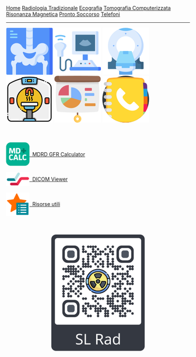 <!---Nemo vir est qui mundum non reddat meliorem-->

<head>
  <link rel="shortcut icon" type="image/x-icon" href="favicon.ico" />
  <title>SL Rad Vademecum</title> 
</head>

<div class="topnav">
  <a href="index.html">Home</a>
  <a href="radiologia_tradizionale.html">Radiologia Tradizionale</a>
  <a href="ecografia.html">Ecografia</a>
  <a href="tomografia_computerizzata.html">Tomografia Computerizzata</a>
  <a href="risonanza_magnetica.html">Risonanza Magnetica</a>
  <a href="pronto_soccorso.html">Pronto Soccorso</a>
  <a href="contatti.html">Telefoni</a>
</div>

---

<div class="homepage-icons">
  <a href="radiologia_tradizionale.html"><img src="icons/x-rays.png" /></a>
  <a href="ecografia.html"><img src="icons/ultrasound.png" /></a>
  <a href="tomografia_computerizzata.html"><img src="icons\ct-scan.png" /></a>
  <a href="risonanza_magnetica.html"><img src="icons\mri.png" /></a>
  <a href="case_meet.html"><img src="icons\presentation.png" /></a>
  <a href="contatti.html"><img src="icons\phone-book.png" /></a>
</div>
<br>
<br>
<br>
<div style="text-align: center;" class="usefull-links">
  <a style="text-align: center; word-break: break-word; display: flex; align-items: center;" href="https://www.mdcalc.com/mdrd-gfr-equation" target="_blank" rel="noopener noreferrer"><img src="icons\MDCalc-logo.png" width="64px" /> &nbsp; MDRD GFR Calculator</a>
  <br>
  <a style="text-align: center; word-break: break-word; display: flex; align-items: center;" href="https://dicomviewer.net/" target="_blank" rel="noopener noreferrer"><img src="icons\DICOM-viewer.png" width="64px" /> &nbsp; DICOM Viewer</a>
  <br>
  <a style="text-align: center; word-break: break-word; display: flex; align-items: center;" href="https://sl-rad.github.io/SL-Rad-Vademecum/risorse_utili.html"><img src="icons\risorse-utili.png" width="64px" /> &nbsp; Risorse utili</a>
</div>

<br>
<br>
<br>
<div style="text-align: center;" class="qr-code">
<img src="qr code\QR_code_SL-Rad.png" width="256px"/>
</div>

<!--- https://trasportipama.dussmann.it/SanLuigi/Account/Login?ReturnUrl=%2FSanLuigi%2FTrasporto%2FwbAgenda -->